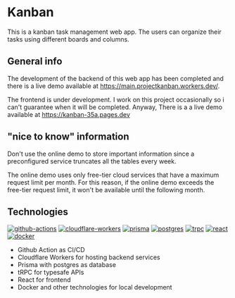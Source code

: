 # Kanban
This is a kanban task management web app. The users can organize their tasks using different boards and columns.

## General info
The development of the backend of this web app has been completed and there is a live demo available at https://main.projectkanban.workers.dev/.

The frontend is under development. I work on this project occasionally so i can't guarantee when it will be completed. Anyway, There is a a live demo available at https://kanban-35a.pages.dev

## "nice to know" information
Don't use the online demo to store important information since a preconfigured service truncates all the tables every week.

The online demo uses only free-tier cloud services that have a maximum request limit per month. For this reason, if the online demo exceeds the free-tier request limit, it won't be available until the following month.

## Technologies
[![github-actions](https://img.shields.io/badge/github-actions-161b22?style=for-the-badge&logo=github&logoColor=white)](https://docs.github.com/en/actions) [![cloudflare-workers](https://img.shields.io/badge/workers-161b22?style=for-the-badge&logo=cloudflare&logoColor=f6821f)](https://workers.cloudflare.com) [![prisma](https://img.shields.io/badge/Prisma-3982CE?style=for-the-badge&logo=Prisma&logoColor=white)](https://www.prisma.io/) [![postgres](https://img.shields.io/badge/PostgreSQL-316192?style=for-the-badge&logo=postgresql&logoColor=white
)](https://www.postgresql.org/) [![trpc](https://img.shields.io/badge/trpc-222222?style=for-the-badge&logo=trpc&logoColor=3c8dc7)](https://trpc.io/) [![react](https://img.shields.io/badge/react-222222?style=for-the-badge&logo=react&logoColor=61dafb)](https://reactjs.org/) [![docker](https://img.shields.io/badge/docker-20232A?style=for-the-badge&logo=docker&logoColor=61DAFB)](https://www.docker.com/) 

- Github Action as CI/CD
- Cloudflare Workers for hosting backend services
- Prisma with postgres as database
- tRPC for typesafe APIs
- React for frontend
- Docker and other technologies for local development